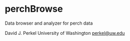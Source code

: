 # perchBrowse
Data browser and analyzer for perch data

David J. Perkel
University of Washington
perkel@uw.edu
